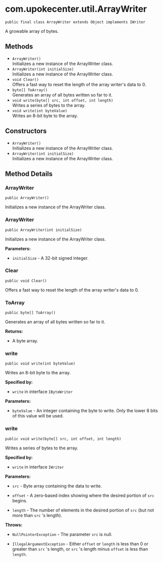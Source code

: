 # com.upokecenter.util.ArrayWriter

    public final class ArrayWriter extends Object implements IWriter

A growable array of bytes.

## Methods

* `ArrayWriter()`<br>
 Initializes a new instance of the ArrayWriter class.
* `ArrayWriter(int initialSize)`<br>
 Initializes a new instance of the ArrayWriter class.
* `void Clear()`<br>
 Offers a fast way to reset the length of the array writer's data to 0.
* `byte[] ToArray()`<br>
 Generates an array of all bytes written so far to it.
* `void write(byte[] src,
     int offset,
     int length)`<br>
 Writes a series of bytes to the array.
* `void write(int byteValue)`<br>
 Writes an 8-bit byte to the array.

## Constructors

* `ArrayWriter()`<br>
 Initializes a new instance of the ArrayWriter class.
* `ArrayWriter(int initialSize)`<br>
 Initializes a new instance of the ArrayWriter class.

## Method Details

### ArrayWriter
    public ArrayWriter()
Initializes a new instance of the ArrayWriter class.
### ArrayWriter
    public ArrayWriter(int initialSize)
Initializes a new instance of the ArrayWriter class.

**Parameters:**

* <code>initialSize</code> - A 32-bit signed integer.

### Clear
    public void Clear()
Offers a fast way to reset the length of the array writer's data to 0.
### ToArray
    public byte[] ToArray()
Generates an array of all bytes written so far to it.

**Returns:**

* A byte array.

### write
    public void write(int byteValue)
Writes an 8-bit byte to the array.

**Specified by:**

* <code>write</code>&nbsp;in interface&nbsp;<code>IByteWriter</code>

**Parameters:**

* <code>byteValue</code> - An integer containing the byte to write. Only the lower 8
 bits of this value will be used.

### write
    public void write(byte[] src, int offset, int length)
Writes a series of bytes to the array.

**Specified by:**

* <code>write</code>&nbsp;in interface&nbsp;<code>IWriter</code>

**Parameters:**

* <code>src</code> - Byte array containing the data to write.

* <code>offset</code> - A zero-based index showing where the desired portion of <code>src</code> begins.

* <code>length</code> - The number of elements in the desired portion of <code>src</code>
 (but not more than <code>src</code> 's length).

**Throws:**

* <code>NullPointerException</code> - The parameter <code>src</code> is null.

* <code>IllegalArgumentException</code> - Either <code>offset</code> or <code>length</code> is less
 than 0 or greater than <code>src</code> 's length, or <code>src</code> 's
 length minus <code>offset</code> is less than <code>length</code>.
